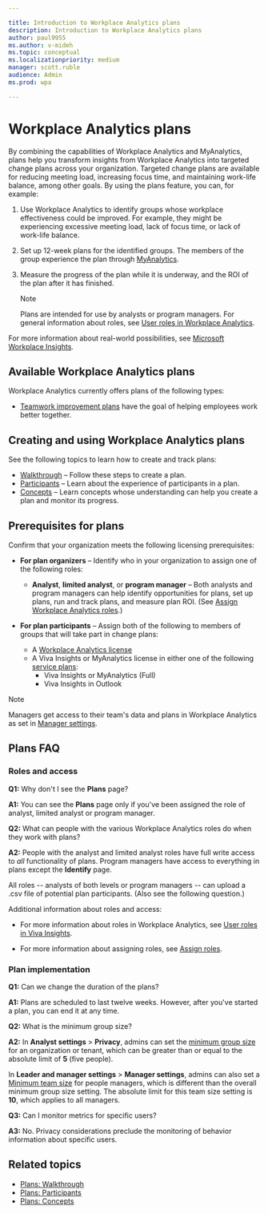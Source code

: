 ```yaml
---

title: Introduction to Workplace Analytics plans
description: Introduction to Workplace Analytics plans
author: paul9955
ms.author: v-mideh
ms.topic: conceptual
ms.localizationpriority: medium 
manager: scott.ruble
audience: Admin
ms.prod: wpa

---
```


# Workplace Analytics plans

By combining the capabilities of Workplace Analytics and MyAnalytics, plans help you transform insights from Workplace Analytics into targeted change plans across your organization. Targeted change plans are available for reducing meeting load, increasing focus time, and maintaining work-life balance, among other goals. By using the plans feature, you can, for example:  

1. Use Workplace Analytics to identify groups whose workplace effectiveness could be improved. For example, they might be experiencing excessive meeting load, lack of focus time, or lack of work-life balance.

2. Set up 12-week plans for the identified groups. The members of the group experience the plan through [MyAnalytics](../personal/mya-landing-page.md).

3. Measure the progress of the plan while it is underway, and the ROI of the plan after it has finished.

   >[!Note]
   >Plans are intended for use by analysts or program managers. For general information about roles, see [User roles in Workplace Analytics](../use/user-roles.md).

For more information about real-world possibilities, see [Microsoft Workplace Insights](https://insights.office.com/). <!-- and [[Helen's video]]. -->

<!-- REMOVING VIDEO FOR NOW. IT'S FULL Of "PROGRAMS" AND OTHER OUT-OF DATE TERMINOLOGY AND CONCEPTS. ### Video: Solution overview
<iframe width="640" height="564" src="https://player.vimeo.com/video/287139611" frameborder="0" allowFullScreen mozallowfullscreen webkitAllowFullScreen></iframe>
-->

## Available Workplace Analytics plans

Workplace Analytics currently offers plans of the following types:

* [Teamwork improvement plans](teamwork-solution.md) have the goal of helping employees work better together.

<!-- UNCOMMENT THIS IF WE EVER RELEASE SELLER SUCCESS: 
 * [Seller success solution](seller-success.md) has the goal of helping sales people become more productive. 
-->

## Creating and using Workplace Analytics plans

See the following topics to learn how to create and track plans:

* [Walkthrough](solutionsv2-task.md) &ndash; Follow these steps to create a plan.
* [Participants](solutionsv2-participants.md) &ndash; Learn about the experience of participants in a plan.
* [Concepts](solutionsv2-conceptual.md) &ndash; Learn concepts whose understanding can help you create a plan and monitor its progress.

## Prerequisites for plans

Confirm that your organization meets the following licensing prerequisites:

* **For plan organizers** &ndash; Identify who in your organization to assign one of the following roles:

  * **Analyst**, **limited analyst**, or **program manager** &ndash; Both analysts and program managers can help identify opportunities for plans, set up plans, run and track plans, and measure plan ROI. (See [Assign Workplace Analytics roles](../setup/assign-roles-to-wpa-admins.md).)

* **For plan participants** &ndash; Assign both of the following to members of groups that will take part in change plans:

  * A [Workplace Analytics license](../setup/assign-licenses-to-population.md)
  * A Viva Insights or MyAnalytics license in either one of the following [service plans](../personal/setup/configure.md):
    * Viva Insights or MyAnalytics (Full)
    * Viva Insights in Outlook

>[!Note]
>Managers get access to their team's data and plans in Workplace Analytics as set in [Manager settings](../use/manager-settings.md).

<!-- RECONSTITUTE THE SECTION "WHEN MULTIPLE ROLES ARE ASSIGNED"
   > [!Note]
   > One person can be have more than one role (for example, both the analyst and program manager roles). For more information, see [When multiple roles are assigned](../use/user-roles.md#when-multiple-roles-are-assigned). -->

<!-- REMOVING PLAYBOOK FOR NOW. IT'S FULL OR "PROGRAM" AND "HABITS" AND PROCEDURES THAT DO NOT REFLECT THE NEW SIMPLER MODEL. 

## Workplace Analytics solution for teamwork playbook

The Solution for teamwork playbook provides tips on how to best use Workplace Analytics Teamwork plans to achieve maximum benefit for your organization.-->

## Plans FAQ

### Roles and access

**Q1:** Why don't I see the **Plans** page?

**A1:** You can see the **Plans** page only if you've been assigned the role of analyst, limited analyst or program manager.

**Q2:** What can people with the various Workplace Analytics roles do when they work with plans?

**A2:** People with the analyst and limited analyst roles have full write access to _all_ functionality of plans. Program managers have access to everything in plans except the **Identify** page.

All roles -- analysts of both levels or program managers -- can upload a .csv file of potential plan participants. (Also see the following question.)

Additional information about roles and access:

* For more information about roles in Workplace Analytics, see [User roles in Viva Insights](../use/user-roles.md).

* For more information about assigning roles, see [Assign roles](../setup/set-up-workplace-analytics.md#setup-steps).

### Plan implementation

**Q1:** Can we change the duration of the plans?

**A1:** Plans are scheduled to last twelve weeks. However, after you've started a plan, you can end it at any time.

**Q2:** What is the minimum group size?

**A2:** In **Analyst settings** > **Privacy**, admins can set the [minimum group size](../use/privacy-settings.md) for an organization or tenant, which can be greater than or equal to the absolute limit of **5** (five people).

In **Leader and manager settings** > **Manager settings**, admins can also set a [Minimum team size](../use/manager-settings.md) for people managers, which is different than the overall minimum group size setting. The absolute limit for this team size setting is **10**, which applies to all managers.

**Q3:** Can I monitor metrics for specific users?

**A3:** No. Privacy considerations preclude the monitoring of behavior information about specific users.

## Related topics

* [Plans: Walkthrough](solutionsv2-task.md)
* [Plans: Participants](solutionsv2-participants.md)  
* [Plans: Concepts](solutionsv2-conceptual.md)
